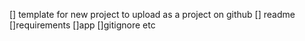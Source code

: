 [] template for new project to upload as a project on github
    [] readme
    []requirements
    []app
    []gitignore
    etc
